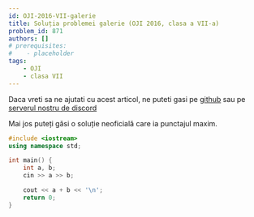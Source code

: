 ```yaml
---
id: OJI-2016-VII-galerie
title: Soluția problemei galerie (OJI 2016, clasa a VII-a)
problem_id: 871
authors: []
# prerequisites:
#    - placeholder
tags:
    - OJI
    - clasa VII
---
```


Daca vreti sa ne ajutati cu acest articol, ne puteti gasi pe [github](https://github.com/roalgo-discord/arhiva-educationala) sau pe [serverul nostru de discord](https://discord.gg/vdDRSmg3fC)

Mai jos puteți găsi o soluție neoficială care ia punctajul maxim.

```cpp
#include <iostream>
using namespace std;

int main() {
    int a, b;
    cin >> a >> b;

    cout << a + b << '\n';
    return 0;
}
```
